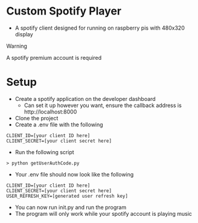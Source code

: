 # Custom Spotify Player

- A spotify client designed for running on raspberry pis with 480x320 display

> [!WARNING]
> A spotify premium account is required

# Setup

- Create a spotify application on the developer dashboard
  - Can set it up however you want, ensure the callback address is http://localhost:8000
- Clone the project
- Create a .env file with the following

```
CLIENT_ID=[your client ID here]
CLIENT_SECRET=[your client secret here]
```

- Run the following script

```
> python getUserAuthCode.py
```

- Your .env file should now look like the following

```
CLIENT_ID=[your client ID here]
CLIENT_SECRET=[your client secret here]
USER_REFRESH_KEY=[generated user refresh key]
```

- You can now run init.py and run the program
- The program will only work while your spotify account is playing music
